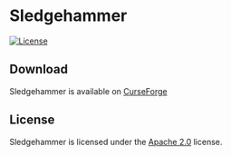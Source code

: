 # Sledgehammer

[![License](https://lxgaming.github.io/badges/License-Apache%202.0-blue.svg)](https://www.apache.org/licenses/LICENSE-2.0)

## Download
Sledgehammer is available on [CurseForge](https://www.curseforge.com/minecraft/mc-mods/sledgehammer)

## License
Sledgehammer is licensed under the [Apache 2.0](https://www.apache.org/licenses/LICENSE-2.0) license.
